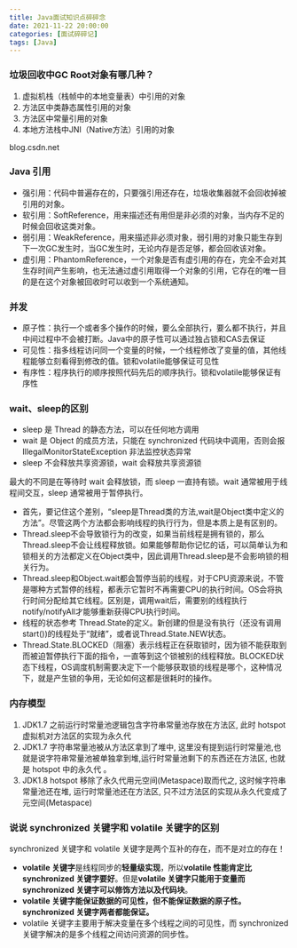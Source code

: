 ```yaml
---
title: Java面试知识点碎碎念
date: 2021-11-22 20:00:00
categories: [面试碎碎记]
tags: [Java]
---
```


### 垃圾回收中GC Root对象有哪几种？

1. 虚拟机栈（栈帧中的本地变量表）中引用的对象
2. 方法区中类静态属性引用的对象
3. 方法区中常量引用的对象
4. 本地方法栈中JNI（Native方法）引用的对象

blog.csdn.net



### Java 引用

- 强引用：代码中普遍存在的，只要强引用还存在，垃圾收集器就不会回收掉被引用的对象。
- 软引用：SoftReference，用来描述还有用但是非必须的对象，当内存不足的时候会回收这类对象。
- 弱引用：WeakReference，用来描述非必须对象，弱引用的对象只能生存到下一次GC发生时，当GC发生时，无论内存是否足够，都会回收该对象。
- 虚引用：PhantomReference，一个对象是否有虚引用的存在，完全不会对其生存时间产生影响，也无法通过虚引用取得一个对象的引用，它存在的唯一目的是在这个对象被回收时可以收到一个系统通知。

### 并发

- 原子性：执行一个或者多个操作的时候，要么全部执行，要么都不执行，并且中间过程中不会被打断。Java中的原子性可以通过独占锁和CAS去保证
- 可见性：指多线程访问同一个变量的时候，一个线程修改了变量的值，其他线程能够立刻看得到修改的值。锁和volatile能够保证可见性
- 有序性：程序执行的顺序按照代码先后的顺序执行。锁和volatile能够保证有序性



### wait、sleep的区别

- sleep 是 Thread 的静态方法，可以在任何地方调用
- wait 是 Object 的成员方法，只能在 synchronized 代码块中调用，否则会报 IllegalMonitorStateException 非法监控状态异常
- sleep 不会释放共享资源锁，wait 会释放共享资源锁

最大的不同是在等待时 wait 会释放锁，而 sleep 一直持有锁。wait 通常被用于线程间交互，sleep 通常被用于暂停执行。

- 首先，要记住这个差别，“sleep是Thread类的方法,wait是Object类中定义的方法”。尽管这两个方法都会影响线程的执行行为，但是本质上是有区别的。
- Thread.sleep不会导致锁行为的改变，如果当前线程是拥有锁的，那么Thread.sleep不会让线程释放锁。如果能够帮助你记忆的话，可以简单认为和锁相关的方法都定义在Object类中，因此调用Thread.sleep是不会影响锁的相关行为。
- Thread.sleep和Object.wait都会暂停当前的线程，对于CPU资源来说，不管是哪种方式暂停的线程，都表示它暂时不再需要CPU的执行时间。OS会将执行时间分配给其它线程。区别是，调用wait后，需要别的线程执行notify/notifyAll才能够重新获得CPU执行时间。
- 线程的状态参考 Thread.State的定义。新创建的但是没有执行（还没有调用start())的线程处于“就绪”，或者说Thread.State.NEW状态。
- Thread.State.BLOCKED（阻塞）表示线程正在获取锁时，因为锁不能获取到而被迫暂停执行下面的指令，一直等到这个锁被别的线程释放。BLOCKED状态下线程，OS调度机制需要决定下一个能够获取锁的线程是哪个，这种情况下，就是产生锁的争用，无论如何这都是很耗时的操作。

### 内存模型

1. JDK1.7 之前运行时常量池逻辑包含字符串常量池存放在方法区, 此时 hotspot 虚拟机对方法区的实现为永久代
2. JDK1.7 字符串常量池被从方法区拿到了堆中, 这里没有提到运行时常量池,也就是说字符串常量池被单独拿到堆,运行时常量池剩下的东西还在方法区, 也就是 hotspot 中的永久代 。
3. JDK1.8 hotspot 移除了永久代用元空间(Metaspace)取而代之, 这时候字符串常量池还在堆, 运行时常量池还在方法区, 只不过方法区的实现从永久代变成了元空间(Metaspace)



### 说说 synchronized 关键字和 volatile 关键字的区别

synchronized 关键字和 volatile 关键字是两个互补的存在，而不是对立的存在！

- **volatile 关键字**是线程同步的**轻量级实现**，所以**volatile 性能肯定比 synchronized 关键字要好**。但是**volatile 关键字只能用于变量而 synchronized 关键字可以修饰方法以及代码块**。
- **volatile 关键字能保证数据的可见性，但不能保证数据的原子性。synchronized 关键字两者都能保证。**
- volatile 关键字主要用于解决变量在多个线程之间的可见性，而 synchronized 关键字解决的是多个线程之间访问资源的同步性。